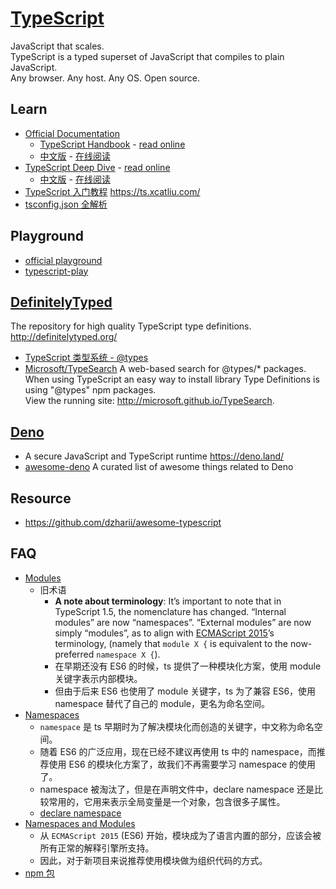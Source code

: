 # [TypeScript](https://www.typescriptlang.org/)
JavaScript that scales.  
TypeScript is a typed superset of JavaScript that compiles to plain JavaScript.  
Any browser. Any host. Any OS. Open source.  



## Learn
- [Official Documentation](https://www.typescriptlang.org/docs/home.html)
  - [TypeScript Handbook](https://github.com/Microsoft/TypeScript-Handbook) - [read online](https://www.typescriptlang.org/docs/handbook/basic-types.html)
  - [中文版](https://github.com/zhongsp/TypeScript) - [在线阅读](https://zhongsp.gitbook.io/typescript-handbook/)
- [TypeScript Deep Dive](https://github.com/basarat/typescript-book/) - [read online](https://basarat.gitbooks.io/typescript/content/docs/getting-started.html)
  - [中文版](https://jkchao.github.io/typescript-book-chinese/) - [在线阅读](https://jkchao.github.io/typescript-book-chinese/)
- [TypeScript 入门教程](https://github.com/xcatliu/typescript-tutorial) https://ts.xcatliu.com/
- [tsconfig.json 全解析](https://lq782655835.github.io/blogs/project/ts-tsconfig.html)



## Playground
- [official playground](https://www.typescriptlang.org/play/index.html)
- [typescript-play](https://typescript-play.js.org)



## [DefinitelyTyped](https://github.com/DefinitelyTyped/DefinitelyTyped)
The repository for high quality TypeScript type definitions. http://definitelytyped.org/
- [TypeScript 类型系统 - @types](https://jkchao.github.io/typescript-book-chinese/typings/types.html)
- [Microsoft/TypeSearch](https://microsoft.github.io/TypeSearch/) A web-based search for @types/* packages.  
When using TypeScript an easy way to install library Type Definitions is using "@types" npm packages.  
View the running site: http://microsoft.github.io/TypeSearch.  



## [Deno](https://github.com/denoland/deno)
- A secure JavaScript and TypeScript runtime https://deno.land/
- [awesome-deno](https://github.com/denolib/awesome-deno) A curated list of awesome things related to Deno



## Resource
- https://github.com/dzharii/awesome-typescript



## FAQ
- [Modules](https://www.typescriptlang.org/docs/handbook/modules.html)
  - 旧术语
    - **A note about terminology**: It’s important to note that in TypeScript 1.5, the nomenclature has changed. “Internal modules” are now “namespaces”. “External modules” are now simply “modules”, as to align with [ECMAScript 2015](http://www.ecma-international.org/ecma-262/6.0/)’s terminology, (namely that `module X {` is equivalent to the now-preferred `namespace X {`).
    - 在早期还没有 ES6 的时候，ts 提供了一种模块化方案，使用 module 关键字表示内部模块。
    - 但由于后来 ES6 也使用了 module 关键字，ts 为了兼容 ES6，使用 namespace 替代了自己的 module，更名为命名空间。
- [Namespaces](https://www.typescriptlang.org/docs/handbook/namespaces.html)
  - `namespace` 是 ts 早期时为了解决模块化而创造的关键字，中文称为命名空间。
  - 随着 ES6 的广泛应用，现在已经不建议再使用 ts 中的 namespace，而推荐使用 ES6 的模块化方案了，故我们不再需要学习 namespace 的使用了。
  - namespace 被淘汰了，但是在声明文件中，declare namespace 还是比较常用的，它用来表示全局变量是一个对象，包含很多子属性。
  - [declare namespace](https://ts.xcatliu.com/basics/declaration-files#declare-namespace)
- [Namespaces and Modules](https://www.typescriptlang.org/docs/handbook/namespaces-and-modules.html)
  - 从 `ECMAScript 2015` (ES6) 开始，模块成为了语言内置的部分，应该会被所有正常的解释引擎所支持。
  - 因此，对于新项目来说推荐使用模块做为组织代码的方式。
- [npm 包](https://ts.xcatliu.com/basics/declaration-files#npm-bao)
